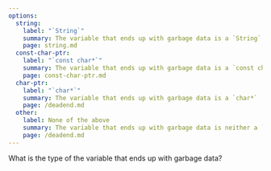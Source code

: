 ```yaml
---
options:
  string:
    label: "`String`"
    summary: The variable that ends up with garbage data is a `String`
    page: string.md
  const-char-ptr:
    label: "`const char*`"
    summary: The variable that ends up with garbage data is a `const char*`
    page: const-char-ptr.md
  char-ptr:
    label: "`char*`"
    summary: The variable that ends up with garbage data is a `char*`
    page: /deadend.md
  other:
    label: None of the above
    summary: The variable that ends up with garbage data is neither a `String`, nor a `const char*`, nor a `char*`
    page: /deadend.md
---
```


What is the type of the variable that ends up with garbage data?
